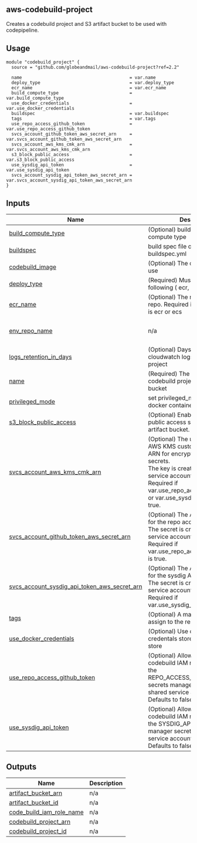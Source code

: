 ## aws-codebuild-project

Creates a codebuild project and S3 artifact bucket to be used with codepipeline.

## Usage

```hcl
module "codebuild_project" {
  source = "github.com/globeandmail/aws-codebuild-project?ref=2.2"

  name                                         = var.name
  deploy_type                                  = var.deploy_type
  ecr_name                                     = var.ecr_name
  build_compute_type                           = var.build_compute_type
  use_docker_credentials                       = var.use_docker_credentials
  buildspec                                    = var.buildspec
  tags                                         = var.tags
  use_repo_access_github_token                 = var.use_repo_access_github_token
  svcs_account_github_token_aws_secret_arn     = var.svcs_account_github_token_aws_secret_arn
  svcs_account_aws_kms_cmk_arn                 = var.svcs_account_aws_kms_cmk_arn
  s3_block_public_access                       = var.s3_block_public_access
  use_sysdig_api_token                         = var.use_sysdig_api_token
  svcs_account_sysdig_api_token_aws_secret_arn = var.svcs_account_sysdig_api_token_aws_secret_arn
}
```

## Inputs

| Name | Description | Type | Default | Required |
|------|-------------|------|---------|:--------:|
| <a name="input_build_compute_type"></a> [build\_compute\_type](#input\_build\_compute\_type) | (Optional) build environment compute type | `string` | `"BUILD_GENERAL1_SMALL"` | no |
| <a name="input_buildspec"></a> [buildspec](#input\_buildspec) | build spec file other than buildspec.yml | `string` | `"buildspec.yml"` | no |
| <a name="input_codebuild_image"></a> [codebuild\_image](#input\_codebuild\_image) | (Optional) The codebuild image to use | `string` | `"aws/codebuild/amazonlinux2-x86_64-standard:1.0"` | no |
| <a name="input_deploy_type"></a> [deploy\_type](#input\_deploy\_type) | (Required) Must be one of the following ( ecr, ecs, lambda ) | `string` | n/a | yes |
| <a name="input_ecr_name"></a> [ecr\_name](#input\_ecr\_name) | (Optional) The name of the ECR repo. Required if var.deploy\_type is ecr or ecs | `string` | `null` | no |
| <a name="input_env_repo_name"></a> [env\_repo\_name](#input\_env\_repo\_name) | n/a | <pre>object({<br>    variables = map(string)<br>  })</pre> | `null` | no |
| <a name="input_logs_retention_in_days"></a> [logs\_retention\_in\_days](#input\_logs\_retention\_in\_days) | (Optional) Days to keep the cloudwatch logs for this codebuild project | `number` | `14` | no |
| <a name="input_name"></a> [name](#input\_name) | (Required) The name of the codebuild project and artifact bucket | `string` | n/a | yes |
| <a name="input_privileged_mode"></a> [privileged\_mode](#input\_privileged\_mode) | set privileged\_mode flag for docker container use | `bool` | `false` | no |
| <a name="input_s3_block_public_access"></a> [s3\_block\_public\_access](#input\_s3\_block\_public\_access) | (Optional) Enable the S3 block public access setting for the artifact bucket. | `bool` | `false` | no |
| <a name="input_svcs_account_aws_kms_cmk_arn"></a> [svcs\_account\_aws\_kms\_cmk\_arn](#input\_svcs\_account\_aws\_kms\_cmk\_arn) | (Optional) The us-east-1 region AWS KMS customer managed key ARN for encrypting all AWS secrets.<br>                The key is created in the shared service account.<br>                Required if var.use\_repo\_access\_github\_token or var.use\_sysdig\_api\_token is true. | `string` | `null` | no |
| <a name="input_svcs_account_github_token_aws_secret_arn"></a> [svcs\_account\_github\_token\_aws\_secret\_arn](#input\_svcs\_account\_github\_token\_aws\_secret\_arn) | (Optional) The AWS secret ARN for the repo access Github token.<br>                The secret is created in the shared service account.<br>                Required if var.use\_repo\_access\_github\_token is true. | `string` | `null` | no |
| <a name="input_svcs_account_sysdig_api_token_aws_secret_arn"></a> [svcs\_account\_sysdig\_api\_token\_aws\_secret\_arn](#input\_svcs\_account\_sysdig\_api\_token\_aws\_secret\_arn) | (Optional) The AWS secret ARN for the sysdig API token.<br>                The secret is created in the shared service account.<br>                Required if var.use\_sysdig\_api\_token is true. | `string` | `null` | no |
| <a name="input_tags"></a> [tags](#input\_tags) | (Optional) A mapping of tags to assign to the resource | `map(any)` | `{}` | no |
| <a name="input_use_docker_credentials"></a> [use\_docker\_credentials](#input\_use\_docker\_credentials) | (Optional) Use dockerhub credentals stored in parameter store | `bool` | `false` | no |
| <a name="input_use_repo_access_github_token"></a> [use\_repo\_access\_github\_token](#input\_use\_repo\_access\_github\_token) | (Optional) Allow the AWS codebuild IAM role read access to the REPO\_ACCESS\_GITHUB\_TOKEN secrets manager secret in the shared service account.<br>                Defaults to false. | `bool` | `false` | no |
| <a name="input_use_sysdig_api_token"></a> [use\_sysdig\_api\_token](#input\_use\_sysdig\_api\_token) | (Optional) Allow the AWS codebuild IAM role read access to the SYSDIG\_API\_TOKEN secrets manager secret in the shared service account.<br>                Defaults to false. | `bool` | `false` | no |

## Outputs

| Name | Description |
|------|-------------|
| <a name="output_artifact_bucket_arn"></a> [artifact\_bucket\_arn](#output\_artifact\_bucket\_arn) | n/a |
| <a name="output_artifact_bucket_id"></a> [artifact\_bucket\_id](#output\_artifact\_bucket\_id) | n/a |
| <a name="output_code_build_iam_role_name"></a> [code\_build\_iam\_role\_name](#output\_code\_build\_iam\_role\_name) | n/a |
| <a name="output_codebuild_project_arn"></a> [codebuild\_project\_arn](#output\_codebuild\_project\_arn) | n/a |
| <a name="output_codebuild_project_id"></a> [codebuild\_project\_id](#output\_codebuild\_project\_id) | n/a |
